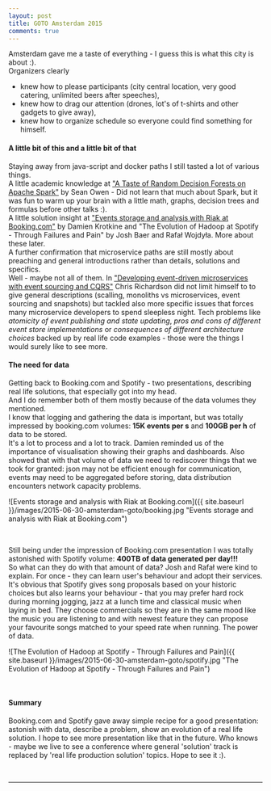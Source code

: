 ```yaml
---
layout: post
title: GOTO Amsterdam 2015
comments: true
---
```


Amsterdam gave me a taste of everything - I guess this is what this city is about :).  
Organizers clearly  

+ knew how to please participants (city central location, very good catering, unlimited beers after speeches),
+ knew how to drag our attention (drones, lot's of t-shirts and other gadgets to give away),
+ knew how to organize schedule so everyone could find something for himself.

#### A little bit of this and a little bit of that

Staying away from java-script and docker paths I still tasted a lot of various things.  
A little academic knowledge at ["A Taste of Random Decision Forests on Apache Spark"](http://gotocon.com/amsterdam-2015/presentation/A%20Taste%20of%20Random%20Decision%20Forests%20on%20Apache%20Spark) by Sean Owen - Did not learn that much about Spark, but it was fun to warm up your brain with a little math, graphs, decision trees and formulas before other talks :).  
A little solution insight at ["Events storage and analysis with Riak at Booking.com"](http://gotocon.com/amsterdam-2015/presentation/Events%20storage%20and%20analysis%20with%20Riak%20at%20Booking.com) by Damien Krotkine and "The Evolution of Hadoop at Spotify - Through Failures and Pain" by Josh Baer and Rafał Wojdyła. More about these later.  
A further confirmation that microservice paths are still mostly about preaching and general introductions rather than details, solutions and specifics.  
Well - maybe not all of them. In ["Developing event-driven microservices with event sourcing and CQRS"](http://gotocon.com/amsterdam-2015/presentation/Developing%20Event-driven%20Microservices%20with%20Event%20Sourcing%20&%20CQRS) Chris Richardson did not limit himself to to give general descriptions (scalling, monoliths vs microservices, event sourcing and snapshots) but tackled also more specific issues that forces many microservice developers to spend sleepless night. Tech problems like _atomicity of event publishing and state updating_, _pros and cons of different event store implementations_ or _consequences of different architecture choices_ backed up by real life code examples - those were the things I would surely like to see more.

#### The need for data

Getting back to Booking.com and Spotify - two presentations, describing real life solutions, that especially got into my head.  
And I do remember both of them mostly because of the data volumes they mentioned.  
I know that logging and gathering the data is important, but was totally impressed by booking.com volumes: **15K events per s** and **100GB per h** of data to be stored.  
It's a lot to process and a lot to track. Damien reminded us of the importance of visualisation showing their graphs and dashboards.
Also showed that with that volume of data we need to rediscover things that we took for granted: json may not be efficient enough for communication, events may need to be aggregated before storing, data distribution encounters network capacity problems.

![Events storage and analysis with Riak at Booking.com]({{ site.baseurl }}/images/2015-06-30-amsterdam-goto/booking.jpg "Events storage and analysis with Riak at Booking.com")

&nbsp;

Still being under the impression of Booking.com presentation I was totally astonished with Spotify volume: **400TB of data generated per day!!!**  
So what can they do with that amount of data? Josh and Rafał were kind to explain.
For once - they can learn user's behaviour and adopt their services. It's obvious that Spotify gives song proposals based on your historic choices but also learns your behaviour - that you may prefer hard rock during morning jogging, jazz at a lunch time and classical music when laying in bed. They choose commercials so they are in the same mood like the music you are listening to and with newest feature they can propose your favourite songs matched to your speed rate when running. The power of data.

![The Evolution of Hadoop at Spotify - Through Failures and Pain]({{ site.baseurl }}/images/2015-06-30-amsterdam-goto/spotify.jpg "The Evolution of Hadoop at Spotify - Through Failures and Pain")

&nbsp;

#### Summary

Booking.com and Spotify gave away simple recipe for a good presentation: astonish with data, describe a problem, show an evolution of a real life solution. 
I hope to see more presentation like that in the future. Who knows - maybe we live to see a conference where general 'solution' track is replaced by 'real life production solution' topics. Hope to see it :).

&nbsp;
****



